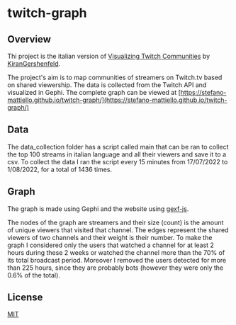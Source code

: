 # twitch-graph

## Overview

Thi project is the italian version of [Visualizing Twitch Communities](https://github.com/KiranGershenfeld/VisualizingTwitchCommunities) by [KiranGershenfeld](https://github.com/KiranGershenfeld).

The project's aim is to map communities of streamers on Twitch.tv based on shared viewership. The data is collected from the Twitch API and visualized in Gephi. The complete graph can be viewed at [https://stefano-mattiello.github.io/twitch-graph/](https://stefano-mattiello.github.io/twitch-graph/)

## Data

The data_collection folder has a script called main that can be ran to collect the top 100 streams in italian language and all their viewers and save it to a csv. To collect the data I ran the script every 15 minutes from 17/07/2022 to 1/08/2022, for a total of 1436 times. 

## Graph

The graph is made using Gephi and the website using [gexf-js](https://github.com/raphv/gexf-js).

The nodes of the graph are streamers and their size (count) is the amount of unique viewers that visited that channel. The edges represent the shared viewers of two channels and their weight is their number. To make the graph I considered only the users that watched a channel  for at least 2 hours during these 2 weeks or watched the channel more than the 70% of its total broadcast period. Moreover I removed the users detected for more than 225 hours, since they are probably bots (however they were only the 0.6% of the total).

## License
[MIT](https://choosealicense.com/licenses/mit/)

